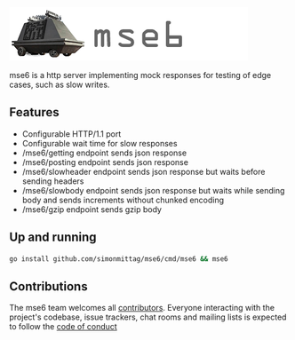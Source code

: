![](mse6.png)

mse6 is a http server implementing mock responses for testing of edge cases, such as slow writes.

## Features
* Configurable HTTP/1.1 port
* Configurable wait time for slow responses
* /mse6/getting endpoint sends json response
* /mse6/posting endpoint sends json response
* /mse6/slowheader endpoint sends json response but waits before sending headers
* /mse6/slowbody endpoint sends json response but waits while sending body and sends increments without chunked encoding
* /mse6/gzip endpoint sends gzip body

## Up and running

```bash
go install github.com/simonmittag/mse6/cmd/mse6 && mse6
```

## Contributions
The mse6 team welcomes all [contributors](https://github.com/simonmittag/mse6/blob/master/CONTRIBUTING.md). Everyone interacting with the project's codebase, issue trackers, chat rooms and mailing lists
is expected to follow the [code of conduct](https://github.com/simonmittag/mse6/blob/master/CODE_OF_CONDUCT.md)
